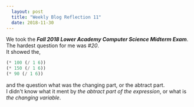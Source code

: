 ```yaml
---
  layout: post
  title: "Weekly Blog Reflection 11"
  date: 2018-11-30
---
```


We took the ***Fall 2018 Lower Academy Computer Science Midterm Exam***.  
The hardest question for me was *#20*.  
It showed the,
```scheme
(* 100 (/ 1 6))
(* 150 (/ 1 6))
(* 90 (/ 1 6))
```
and the question what was the changing part, or the abtract part.  
I didn't know what it ment by *the abtract part of the expression*, or what is *the changing variable*.
